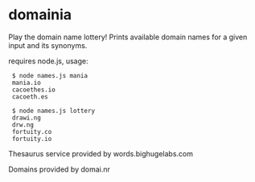 domainia
========

Play the domain name lottery! Prints available domain names for a given input and its synonyms.

requires node.js, usage:

	 $ node names.js mania
	 mania.io
	 cacoethes.io
	 cacoeth.es

	 $ node names.js lottery
	 drawi.ng
	 drw.ng
	 fortuity.co
	 fortuity.io
	 
Thesaurus service provided by words.bighugelabs.com

Domains provided by domai.nr
